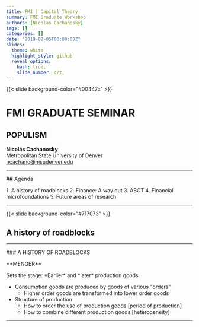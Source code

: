 ```yaml
---
title: FMI | Capital Theory
summary: FMI Graduate Workshop
authors: [Nicolas Cachanosky]
tags: []
categories: []
date: "2019-02-05T00:00:00Z"
slides:
  theme: white
  highlight_style: github
  reveal_options:
    hash: true,
    slide_number: c/t,
--- 
```

<!--  =============================================================================  -->
<!-- COVER SLIDE -->
{{< slide background-color="#00447c" >}}

# FMI GRADUATE SEMINAR

## POPULISM

**Nicolás Cachanosky**  
Metropolitan State University of Denver  
ncachano@msudenver.edu

---
<!-- SLIDE 1 -->
<div class="head_1"><p data-markdown>
## Agenda
</p></div>

<div class="text"><p data-markdown>
1. A history of roadblocks
2. Finance: A way out
3. ABCT
4. Financial microfoundations
5. Future areas of research
</p></div>

---
<!--  =============================================================================  -->
<!-- SLIDE 2 -->
{{< slide background-color="#717073" >}}
## A history of roadblocks

---
<!-- SLIDE 3 -->
<div class="head_1"><p data-markdown>
### A HISTORY OF ROADBLOCKS
</p></div>

<div class="head_2"><p data-markdown>
**MENGER**
</p></div>

<div class="text"><p data-markdown>
Sets the stage: *Earlier* and *later* production goods

* Consumption goods are produced by goods of various "orders"
  * Higher order goods are transformed into lower order goods
* Structure of production
  * How to order the use of production goods [<span class="red">period of production</span>]
  * How to combine different production goods [<span class="red">heterogeneity</span>]
</p></div>

---
<!-- SLIDE 4 -->


